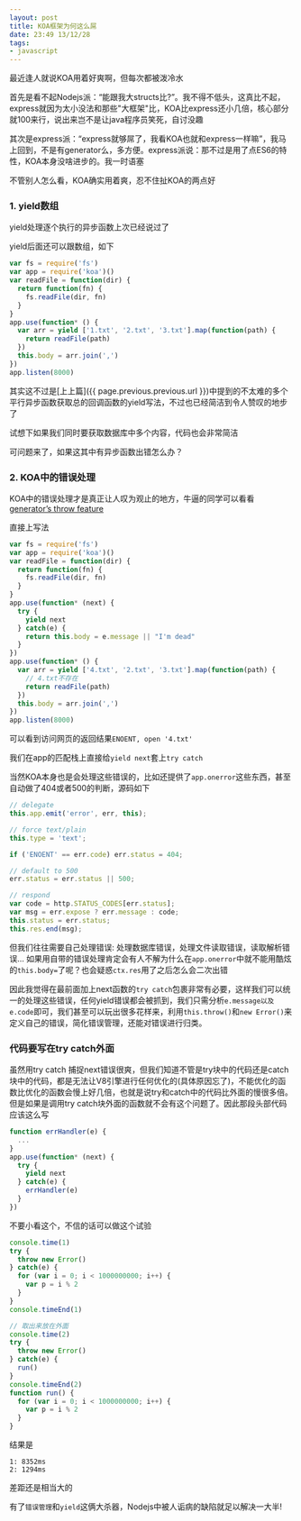 ```yaml
---
layout: post
title: KOA框架为何这么屌
date: 23:49 13/12/28
tags:
- javascript
---
```


最近逢人就说KOA用着好爽啊，但每次都被泼冷水

首先是看不起Nodejs派：“能跟我大structs比?”。我不得不低头，这真比不起，express就因为太小没法和那些"大框架"比，KOA比express还小几倍，核心部分就100来行，说出来岂不是让java程序员笑死，自讨没趣

其次是express派：“express就够屌了，我看KOA也就和express一样嘛”，我马上回到，不是有generator么，多方便。express派说：那不过是用了点ES6的特性，KOA本身没啥进步的。我一时语塞

不管别人怎么看，KOA确实用着爽，忍不住扯KOA的两点好

### 1. yield数组

yield处理逐个执行的异步函数上次已经说过了

yield后面还可以跟数组，如下

```javascript
var fs = require('fs')
var app = require('koa')()
var readFile = function(dir) {
  return function(fn) {
    fs.readFile(dir, fn)
  }
}
app.use(function* () {
  var arr = yield ['1.txt', '2.txt', '3.txt'].map(function(path) {
    return readFile(path)
  })
  this.body = arr.join(',')
})
app.listen(8000)
```

其实这不过是[上上篇]({{ page.previous.previous.url }})中提到的不太难的多个平行异步函数获取总的回调函数的yield写法，不过也已经简洁到令人赞叹的地步了

试想下如果我们同时要获取数据库中多个内容，代码也会非常简洁

可问题来了，如果这其中有异步函数出错怎么办？

### 2. KOA中的错误处理

KOA中的错误处理才是真正让人叹为观止的地方，牛逼的同学可以看看[generator’s throw feature](http://wiki.ecmascript.org/doku.php?id=harmony:generators#methodthrow)

直接上写法

```javascript
var fs = require('fs')
var app = require('koa')()
var readFile = function(dir) {
  return function(fn) {
    fs.readFile(dir, fn)
  }
}
app.use(function* (next) {
  try {
    yield next
  } catch(e) {
    return this.body = e.message || "I'm dead"
  }
})
app.use(function* () {
  var arr = yield ['4.txt', '2.txt', '3.txt'].map(function(path) {
    // 4.txt不存在
    return readFile(path)
  })
  this.body = arr.join(',')
})
app.listen(8000)
```

可以看到访问网页的返回结果`ENOENT, open '4.txt'`

我们在app的匹配栈上直接给`yield next`套上`try catch`

当然KOA本身也是会处理这些错误的，比如还提供了`app.onerror`这些东西，甚至自动做了404或者500的判断，源码如下

```javascript
// delegate
this.app.emit('error', err, this);

// force text/plain
this.type = 'text';

if ('ENOENT' == err.code) err.status = 404;

// default to 500
err.status = err.status || 500;

// respond
var code = http.STATUS_CODES[err.status];
var msg = err.expose ? err.message : code;
this.status = err.status;
this.res.end(msg);
```

但我们往往需要自己处理错误: 处理数据库错误，处理文件读取错误，读取解析错误... 如果用自带的错误处理肯定会有人不解为什么在`app.onerror`中就不能用酷炫的`this.body=`了呢？也会疑惑`ctx.res`用了之后怎么会二次出错

因此我觉得在最前面加上next函数的`try catch`包裹非常有必要，这样我们可以统一的处理这些错误，任何yield错误都会被抓到，我们只需分析`e.message以及e.code`即可，我们甚至可以玩出很多花样来，利用`this.throw()`和`new Error()`来定义自己的错误，简化错误管理，还能对错误进行归类。

### 代码要写在try catch外面

虽然用try catch 捕捉next错误很爽，但我们知道不管是try块中的代码还是catch块中的代码，都是无法让V8引擎进行任何优化的(具体原因忘了)，不能优化的函数比优化的函数会慢上好几倍，也就是说try和catch中的代码比外面的慢很多倍。但是如果是调用try catch块外面的函数就不会有这个问题了。因此那段头部代码应该这么写

```javascript
function errHandler(e) {
  ...
}
app.use(function* (next) {
  try {
    yield next
  } catch(e) {
    errHandler(e)
  }
})
```

不要小看这个，不信的话可以做这个试验

```javascript
console.time(1)
try {
  throw new Error()
} catch(e) {
  for (var i = 0; i < 1000000000; i++) {
    var p = i % 2
  }
}
console.timeEnd(1)

// 取出来放在外面
console.time(2)
try {
  throw new Error()
} catch(e) {
  run()
}
console.timeEnd(2)
function run() {
  for (var i = 0; i < 1000000000; i++) {
    var p = i % 2
  }
}
```

结果是

```
1: 8352ms
2: 1294ms
```

差距还是相当大的

有了`错误管理`和`yield`这俩大杀器，Nodejs中被人诟病的缺陷就足以解决一大半!
